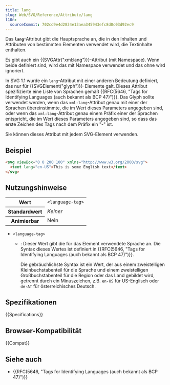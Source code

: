 ```yaml
---
title: lang
slug: Web/SVG/Reference/Attribute/lang
l10n:
  sourceCommit: 702cd9e4d2834e13aea345943efc8d0c03d92ec9
---
```


Das **`lang`**-Attribut gibt die Hauptsprache an, die in den Inhalten und Attributen von bestimmten Elementen verwendet wird, die Textinhalte enthalten.

Es gibt auch ein {{SVGAttr("xml:lang")}}-Attribut (mit Namespace). Wenn beide definiert sind, wird das mit Namespace verwendet und das ohne wird ignoriert.

In SVG 1.1 wurde ein `lang`-Attribut mit einer anderen Bedeutung definiert, das nur für {{SVGElement("glyph")}}-Elemente galt. Dieses Attribut spezifizierte eine Liste von Sprachen gemäß {{RFC(5646, "Tags for Identifying Languages (auch bekannt als BCP 47)")}}. Das Glyph sollte verwendet werden, wenn das `xml:lang`-Attribut genau mit einer der Sprachen übereinstimmte, die im Wert dieses Parameters angegeben sind, oder wenn das `xml:lang`-Attribut genau einem Präfix einer der Sprachen entspricht, die im Wert dieses Parameters angegeben sind, so dass das erste Zeichen des Tags nach dem Präfix ein "-" ist.

Sie können dieses Attribut mit jedem SVG-Element verwenden.

## Beispiel

```html
<svg viewBox="0 0 200 100" xmlns="http://www.w3.org/2000/svg">
  <text lang="en-US">This is some English text</text>
</svg>
```

## Nutzungshinweise

<table class="properties">
  <tbody>
    <tr>
      <th scope="row">Wert</th>
      <td><code>&#x3C;language-tag></code></td>
    </tr>
    <tr>
      <th scope="row">Standardwert</th>
      <td><em>Keiner</em></td>
    </tr>
    <tr>
      <th scope="row">Animierbar</th>
      <td>Nein</td>
    </tr>
  </tbody>
</table>

- `<language-tag>`

  - : Dieser Wert gibt die für das Element verwendete Sprache an. Die Syntax dieses Wertes ist definiert in {{RFC(5646, "Tags for Identifying Languages (auch bekannt als BCP 47)")}}.

    Die gebräuchlichste Syntax ist ein Wert, der aus einem zweistelligen Kleinbuchstabenteil für die Sprache und einem zweistelligen Großbuchstabenteil für die Region oder das Land gebildet wird, getrennt durch ein Minuszeichen, z.B. `en-US` für US-Englisch oder `de-AT` für österreichisches Deutsch.

## Spezifikationen

{{Specifications}}

## Browser-Kompatibilität

{{Compat}}

## Siehe auch

- {{RFC(5646, "Tags for Identifying Languages (auch bekannt als BCP 47)")}}
